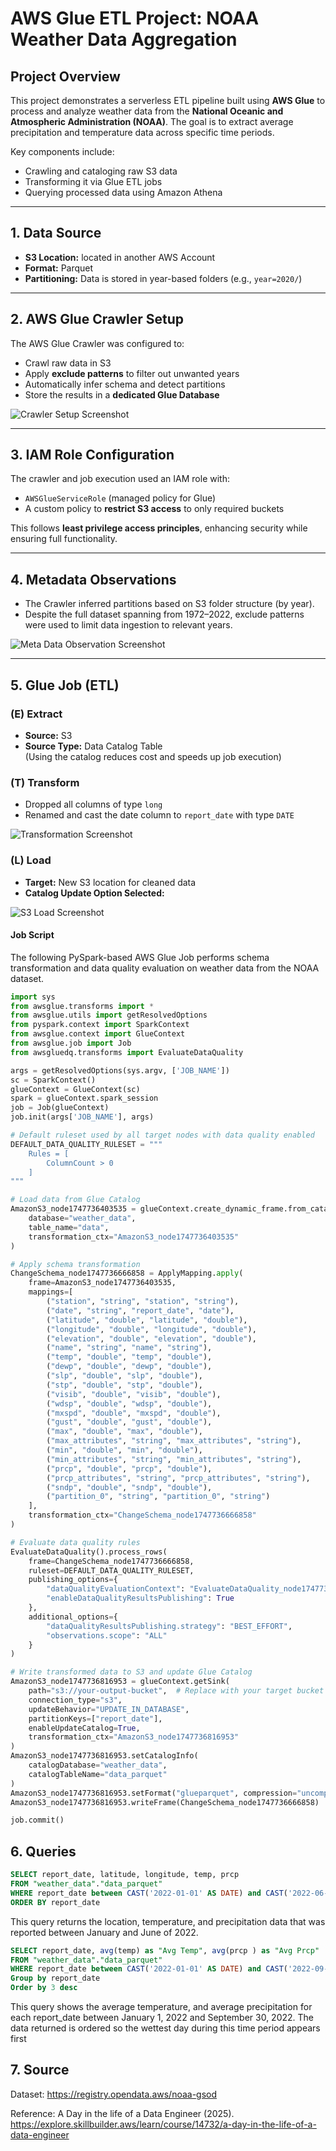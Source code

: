 # AWS Glue ETL Project: NOAA Weather Data Aggregation

## Project Overview

This project demonstrates a serverless ETL pipeline built using **AWS Glue** to process and analyze weather data from the **National Oceanic and Atmospheric Administration (NOAA)**. The goal is to extract average precipitation and temperature data across specific time periods.

Key components include:
- Crawling and cataloging raw S3 data
- Transforming it via Glue ETL jobs
- Querying processed data using Amazon Athena

---

## 1. Data Source

- **S3 Location:** located in another AWS Account
- **Format:** Parquet
- **Partitioning:** Data is stored in year-based folders (e.g., `year=2020/`)

---

## 2. AWS Glue Crawler Setup

The AWS Glue Crawler was configured to:
- Crawl raw data in S3
- Apply **exclude patterns** to filter out unwanted years
- Automatically infer schema and detect partitions
- Store the results in a **dedicated Glue Database**

![Crawler Setup Screenshot](images/crawler_filters.png)

---

## 3. IAM Role Configuration

The crawler and job execution used an IAM role with:
- `AWSGlueServiceRole` (managed policy for Glue)
- A custom policy to **restrict S3 access** to only required buckets

This follows **least privilege access principles**, enhancing security while ensuring full functionality.

---

## 4. Metadata Observations

- The Crawler inferred partitions based on S3 folder structure (by year).
- Despite the full dataset spanning from 1972–2022, exclude patterns were used to limit data ingestion to relevant years.

![Meta Data Observation Screenshot](images/meta_data.png)

---

## 5. Glue Job (ETL)

### (E) Extract
- **Source:** S3
- **Source Type:** Data Catalog Table  
  (Using the catalog reduces cost and speeds up job execution)

### (T) Transform
- Dropped all columns of type `long`
- Renamed and cast the date column to `report_date` with type `DATE`

![Transformation Screenshot](images/transformation.png)

### (L) Load
- **Target:** New S3 location for cleaned data
- **Catalog Update Option Selected:**

![S3 Load Screenshot](images/s3_load.png)

#### Job Script

The following PySpark-based AWS Glue Job performs schema transformation and data quality evaluation on weather data from the NOAA dataset.

```python
import sys
from awsglue.transforms import *
from awsglue.utils import getResolvedOptions
from pyspark.context import SparkContext
from awsglue.context import GlueContext
from awsglue.job import Job
from awsgluedq.transforms import EvaluateDataQuality

args = getResolvedOptions(sys.argv, ['JOB_NAME'])
sc = SparkContext()
glueContext = GlueContext(sc)
spark = glueContext.spark_session
job = Job(glueContext)
job.init(args['JOB_NAME'], args)

# Default ruleset used by all target nodes with data quality enabled
DEFAULT_DATA_QUALITY_RULESET = """
    Rules = [
        ColumnCount > 0
    ]
"""

# Load data from Glue Catalog
AmazonS3_node1747736403535 = glueContext.create_dynamic_frame.from_catalog(
    database="weather_data", 
    table_name="data", 
    transformation_ctx="AmazonS3_node1747736403535"
)

# Apply schema transformation
ChangeSchema_node1747736666858 = ApplyMapping.apply(
    frame=AmazonS3_node1747736403535,
    mappings=[
        ("station", "string", "station", "string"),
        ("date", "string", "report_date", "date"),
        ("latitude", "double", "latitude", "double"),
        ("longitude", "double", "longitude", "double"),
        ("elevation", "double", "elevation", "double"),
        ("name", "string", "name", "string"),
        ("temp", "double", "temp", "double"),
        ("dewp", "double", "dewp", "double"),
        ("slp", "double", "slp", "double"),
        ("stp", "double", "stp", "double"),
        ("visib", "double", "visib", "double"),
        ("wdsp", "double", "wdsp", "double"),
        ("mxspd", "double", "mxspd", "double"),
        ("gust", "double", "gust", "double"),
        ("max", "double", "max", "double"),
        ("max_attributes", "string", "max_attributes", "string"),
        ("min", "double", "min", "double"),
        ("min_attributes", "string", "min_attributes", "string"),
        ("prcp", "double", "prcp", "double"),
        ("prcp_attributes", "string", "prcp_attributes", "string"),
        ("sndp", "double", "sndp", "double"),
        ("partition_0", "string", "partition_0", "string")
    ],
    transformation_ctx="ChangeSchema_node1747736666858"
)

# Evaluate data quality rules
EvaluateDataQuality().process_rows(
    frame=ChangeSchema_node1747736666858,
    ruleset=DEFAULT_DATA_QUALITY_RULESET,
    publishing_options={
        "dataQualityEvaluationContext": "EvaluateDataQuality_node1747736391989",
        "enableDataQualityResultsPublishing": True
    },
    additional_options={
        "dataQualityResultsPublishing.strategy": "BEST_EFFORT",
        "observations.scope": "ALL"
    }
)

# Write transformed data to S3 and update Glue Catalog
AmazonS3_node1747736816953 = glueContext.getSink(
    path="s3://your-output-bucket",  # Replace with your target bucket if needed
    connection_type="s3",
    updateBehavior="UPDATE_IN_DATABASE",
    partitionKeys=["report_date"],
    enableUpdateCatalog=True,
    transformation_ctx="AmazonS3_node1747736816953"
)
AmazonS3_node1747736816953.setCatalogInfo(
    catalogDatabase="weather_data",
    catalogTableName="data_parquet"
)
AmazonS3_node1747736816953.setFormat("glueparquet", compression="uncompressed")
AmazonS3_node1747736816953.writeFrame(ChangeSchema_node1747736666858)

job.commit()
```

## 6. Queries

```sql
SELECT report_date, latitude, longitude, temp, prcp
FROM "weather_data"."data_parquet"
WHERE report_date between CAST('2022-01-01' AS DATE) and CAST('2022-06-30' AS DATE)
ORDER BY report_date
```
This query returns the location, temperature, and precipitation data that was reported between January and June of 2022.

```sql
SELECT report_date, avg(temp) as "Avg Temp", avg(prcp ) as "Avg Prcp"
FROM "weather_data"."data_parquet"
WHERE report_date between CAST('2022-01-01' AS DATE) and CAST('2022-09-30' AS DATE)
Group by report_date
Order by 3 desc
```
This query shows the average temperature, and average precipitation for each report_date between January 1, 2022 and September 30, 2022. The data returned is ordered so the wettest day during this time period appears first

## 7. Source

Dataset: https://registry.opendata.aws/noaa-gsod

Reference: A Day in the life of a Data Engineer (2025). https://explore.skillbuilder.aws/learn/course/14732/a-day-in-the-life-of-a-data-engineer
